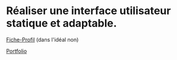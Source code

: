 # Réaliser une interface utilisateur statique et adaptable.

[Fiche-Profil](https://wiliam64.github.io/Fiche-Profil/) (dans l'idéal non)

[Portfolio](https://wiliam64.github.io/Portfolio/)

